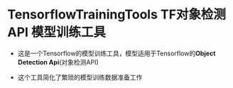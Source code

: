 # TensorflowTrainingTools TF对象检测API 模型训练工具

  * 这是一个Tensorflow的模型训练工具，模型适用于Tensorflow的**Object Detection Api**(对象检测API)

  * 这个工具简化了繁琐的模型训练数据准备工作
  
